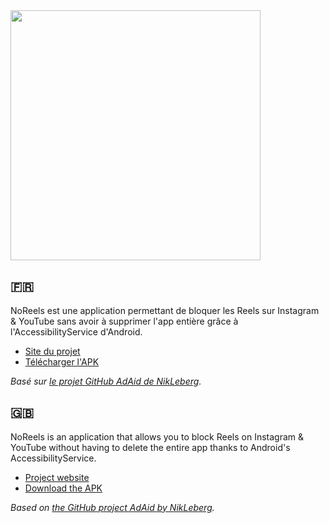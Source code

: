 <img src="https://imgur.com/gORQV15.png" width="400">

## 🇫🇷
NoReels est une application permettant de bloquer les Reels sur Instagram & YouTube sans avoir à supprimer l'app entière grâce à l'AccessibilityService d'Android.

- <a href="https://noreels.hlly.fr/" target="_blank">Site du projet</a>
- <a href="https://noreels.hlly.fr/data/NoReels.apk" target="_blank">Télécharger l'APK</a>

*Basé sur <a href="https://github.com/NikLeberg/AdAid" target="_blank">le projet GitHub AdAid de NikLeberg</a>.*

## 🇬🇧
NoReels is an application that allows you to block Reels on Instagram & YouTube without having to delete the entire app thanks to Android's AccessibilityService.

- <a href="https://noreels.hlly.fr/" target="_blank">Project website</a>
- <a href="https://noreels.hlly.fr/data/NoReels.apk" target="_blank">Download the APK</a>

*Based on <a href="https://github.com/NikLeberg/AdAid" target="_blank">the GitHub project AdAid by NikLeberg</a>.*